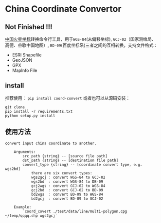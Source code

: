 # China Coordinate Convertor

## Not Finished !!!

[中国火星坐标](https://en.wikipedia.org/wiki/Restrictions_on_geographic_data_in_China)转换命令行工具，用于`WGS-84`(未偏移坐标), `GCJ-02`（国家测绘局、高德、谷歌中国地图）, `BD-09`(百度坐标系)三者之间的互相转换，支持文件格式：
- ESRI Shapefile
- GeoJSON
- GPX
- MapInfo File

## install
推荐使用：
`pip install coord-convert`
或者也可以从源码安装：
```
git clone 
pip install -r requirements.txt
python setup.py install
```


## 使用方法
```
convert input china coordinate to another. 
    
    Arguments:
        src_path {string} -- [source file path]
        dst_path {string} -- [destination file path]
        convert_type {string} -- [coordinate convert type, e.g. wgs2bd]
            there are six convert types:
            wgs2gcj : convert WGS-84 to GCJ-02
            wgs2bd  : convert WGS-84 to DB-09
            gcj2wgs : convert GCJ-02 to WGS-84
            gcj2bd  : convert GCJ-02 to BD-09
            bd2wgs  : convert BD-09 to WGS-84
            bd2gcj  : convert BD-09 to GCJ-02

    Example:
        `coord_covert ./test/data/line/multi-polygon.cpg ~/temp/qqqq.shp wgs2gcj`

```


